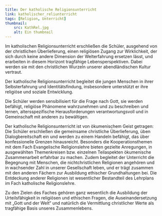 ```yaml
---
title: Der katholische Religionsunterricht
link: katholischer_reliunterricht
tags: [Religion, Unterricht]
thumbnail: 
    src: KathRel.jpg
    alt: Ein thumbnail
---
```

<p>Im katholischen Religionsunterricht erschließen die Schüler, ausgehend von der christlichen Überlieferung, einen religiösen Zugang zur Wirklichkeit, der sich durch keine andere Dimension der Welterfahrung ersetzen lässt, und erarbeiten in diesem Horizont tragfähige Lebensperspektiven. Dabei werden sie mit den christlichen Wurzeln unserer abendländischen Kultur vertraut.</p>
<p>Der katholische Religionsunterricht begleitet die jungen Menschen in ihrer Selbsterfahrung und Identitätsfindung, insbesondere unterstützt er ihre religiöse und soziale Entwicklung.</p>
<p>Die Schüler werden sensibilisiert für die Frage nach Gott, sie werden befähigt, religiöse Phänomene wahrzunehmen und zu beschreiben und lernen, altersspezifische Herausforderungen verantwortungsvoll und in Gemeinschaft mit anderen zu bewältigen.</p>
<p>Der katholische Religionsunterricht ist von ökumenischem Geist getragen: Die Schüler erschließen die gemeinsame christliche Überlieferung, üben Dialogbereitschaft ein und werden zu einem Handeln befähigt, das über konfessionelle Grenzen hinausreicht. Besonders die Kooperationsthemen mit dem Fach Evangelische Religionslehre bieten gezielte Anregungen, in ausgewählten Themenkreisen bzw. einzelnen Teilaspekten ökumenische Zusammenarbeit erfahrbar zu machen. Zudem begleitet der Unterricht die Begegnung mit Menschen, die nichtchristlichen Religionen angehören und in wachsender Zahl in unserer Gesellschaft leben, und er trägt zusammen mit den anderen Fächern zur Ausbildung ethischer Grundhaltungen bei. Die Entdeckung anderer Religionen ist wesentlicher Bestandteil des Lehrplans im Fach katholische Religionslehre.</p>
<p>Zu den Zielen des Faches gehören ganz wesentlich die Ausbildung der Urteilsfähigkeit in religiösen und ethischen Fragen, die Auseinandersetzung mit „Gott und der Welt“ und natürlich die Vermittlung christlicher Werte als tragfähige Basis unseres Zusammenlebens.</p>